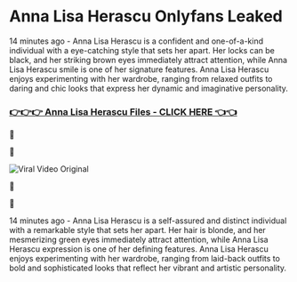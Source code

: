 # Anna Lisa Herascu Onlyfans Leaked

<p>14 minutes ago - Anna Lisa Herascu is a confident and one-of-a-kind individual with a eye-catching style that sets her apart. Her locks can be black, and her striking brown eyes immediately attract attention, while Anna Lisa Herascu smile is one of her signature features. Anna Lisa Herascu enjoys experimenting with her wardrobe, ranging from relaxed outfits to daring and chic looks that express her dynamic and imaginative personality.</p><p>
<h3><a href="https://fansleaks.com-getfree.pro/anna-lisa-herascu" rel="nofollow">👉👉👉 Anna Lisa Herascu Files - CLICK HERE 👈👈</a></h3>
<p>🔻</p>
<p>🔻</p> <p>
<a href="https://fansleaks.com-getfree.pro/anna-lisa-herascu" rel="nofollow"><img src="https://i.imgur.com/0ZbtXZ5.gif" alt="Viral Video Original" style="max-width: 100%; display: inline-block;" data-target="animated-image.originalImage"></a>
<p>🔻</p>
<p>🔻</p> <p>14 minutes ago - Anna Lisa Herascu is a self-assured and distinct individual with a remarkable style that sets her apart. Her hair is blonde, and her mesmerizing green eyes immediately attract attention, while Anna Lisa Herascu expression is one of her defining features. Anna Lisa Herascu enjoys experimenting with her wardrobe, ranging from laid-back outfits to bold and sophisticated looks that reflect her vibrant and artistic personality.</p>
